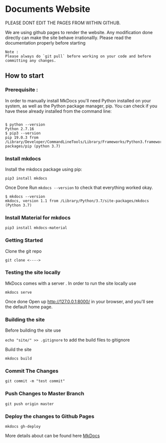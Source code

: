 # Documents Website

PLEASE DONT EDIT THE PAGES FROM WITHIN GITHUB.

We are using github pages to render the website. Any modification done directly can make the site behave irrationallly.
Please read the documentation properly before starting

    Note :
    Please always do `git pull` before working on your code and before committing any changes.


## How to start

### Prerequisite :

In order to manually install MkDocs you'll need Python installed on your system, as well as the Python package manager, pip. You can check if you have these already installed from the command line:


```

$ python --version
Python 2.7.16
$ pip3 --version
pip 19.0.3 from /Library/Developer/CommandLineTools/Library/Frameworks/Python3.framework/Versions/3.7/lib/python3.7/site-packages/pip (python 3.7)

```

### Install mkdocs

Install the mkdocs package using pip:
```
pip3 install mkdocs
```

Once Done  Run `mkdocs --version` to check that everything worked okay.
```
$ mkdocs --version
mkdocs, version 1.1 from /Library/Python/3.7/site-packages/mkdocs (Python 3.7)

```
### Install Material for mkdocs
```
pip3 install mkdocs-material

```

### Getting Started

Clone the git repo

```
git clone <---->
```


### Testing the site locally

MkDocs comes with a server . In order to run the site locally  use
```
mkdocs serve

```

Once done Open up http://127.0.0.1:8000/ in your browser, and you'll see the default home page.

### Building the site

Before building the site use

`echo "site/" >> .gitignore` to add the build files to gitignore

Build the site
```
mkdocs build
```

### Commit The Changes
```
git commit -m "test commit"

```

### Push Changes to Master Branch

```
git push origin master
```

### Deploy the changes to Github Pages
```
mkdocs gh-deploy

```

 More details about can be found here [MkDocs](https://www.mkdocs.org/) 